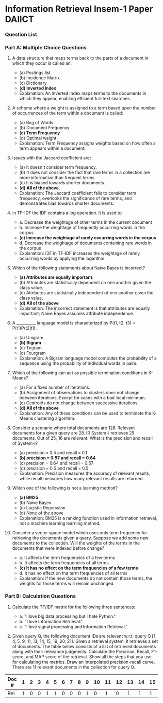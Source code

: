 # Information Retrieval Insem-1 Paper DAIICT
### Question List

### Part A: Multiple Choice Questions
1. A data structure that maps terms back to the parts of a document in which they occur is called an:
   - (a) Postings list
   - (b) Incidence Matrix
   - (c) Dictionary
   - **(d) Inverted Index**
   - Explanation: An Inverted Index maps terms to the documents in which they appear, enabling efficient full-text searches.

2. A scheme where a weight is assigned to a term based upon the number of occurrences of the term within a document is called:
   - (a) Bag of Words
   - (b) Document Frequency
   - **(c) Term Frequency**
   - (d) Optimal weight
   - Explanation: Term Frequency assigns weights based on how often a term appears within a document.

3. Issues with the Jaccard coefficient are:
   - (a) It doesn't consider term frequency.
   - (b) It does not consider the fact that rare terms in a collection are more informative than frequent terms.
   - (c) It is biased towards shorter documents.
   - **(d) All of the above.**
   - Explanation: The Jaccard coefficient fails to consider term frequency, overlooks the significance of rare terms, and demonstrates bias towards shorter documents.
     
4. In TF-IDF the IDF contains a log operation. It is used to:
   - a. Decrease the weightage of other terms in the current document
   - b. Increase the weightage of frequently occurring words in the corpus
   - **(c) Increase the weightage of rarely occurring words in the corpus**
   - d. Decrease the weightage of documents containing rare words in the corpus
   - Explanation: IDF in TF-IDF increases the weightage of rarely occurring words by applying the logarithm.

5. Which of the following statements about Naive Bayes is incorrect?
   - **(a) Attributes are equally important.**
   - (b) Attributes are statistically dependent on one another given the class value.
   - (c) Attributes are statistically independent of one another given the class value.
   - **(d) All of the above**
   - Explanation: The incorrect statement is that attributes are equally important; Naive Bayes assumes attribute independence.

6. A __________ language model is characterized by P(t1, t2, t3) = P(t1)P(t2|t1).
   - (a) Unigram
   - **(b) Bigram**
   - (c) Trigram
   - (d) Fourgram
   - Explanation: A Bigram language model computes the probability of a sequence using the probability of individual words in pairs.

7. Which of the following can act as possible termination conditions in K-Means?
   - (a) For a fixed number of iterations.
   - (b) Assignment of observations to clusters does not change between iterations. Except for cases with a bad local minimum.
   - (c) Centroids do not change between successive iterations.
   - **(d) All of the above**
   - Explanation: Any of these conditions can be used to terminate the K-Means clustering algorithm.

8. Consider a scenario where total documents are 128. Relevant documents for a given query are 28. 
   IR System-I retrieves 25 documents. Out of 25, 16 are relevant. 
   What is the precision and recall of System-I?
   - (a) precision = 0.5 and recall = 0.1
   - **(b) precision = 0.57 and recall = 0.64**
   - (c) precision = 0.64 and recall = 0.57 
   - (d) precision = 0.5 and recall = 0.5
   - Explanation: Precision measures the accuracy of relevant results, while recall measures how many relevant results are returned.

9. Which one of the following is not a learning method?
   - **(a) BM25**
   - (b) Naive Bayes
   - (c) Logistic Regression
   - (d) None of the above
   - Explanation: BM25 is a ranking function used in information retrieval, not a machine learning learning method.

10. Consider a vector space model which uses only term frequency for retrieving the documents given a query. 
    Suppose we add some new documents to the collection. 
    Will the weights of the terms in the documents that were indexed before change?
    - a. It affects the term frequencies of a few terms
    - b. It affects the term frequencies of all terms
    - **(c) It has no effect on the term frequencies of a few terms**
    - d. It has no effect on the term frequencies of all terms
    - Explanation: If the new documents do not contain those terms, the weights for those terms will remain unchanged.

### Part B: Calculation Questions

1. Calculate the TF/IDF matrix for the following three sentences:
   - a. "I love big data processing but I hate Python."
   - b. "I love Information Retrieval."
   - c. "I love signal processing and Information Retrieval."

2. Given query Q, the following document IDs are relevant w.r.t. query Q [1, 4, 5, 9, 11, 13, 14, 15, 19, 20, 21]. Given a retrieval system, it retrieves a set of documents. The table below consists of a list of retrieved documents along with their relevance judgments. Calculate the Precision, Recall, F1-score, and MAP score of the retrieval. Show all the steps that you use for calculating the metrics. Draw an interpolated precision-recall curve. There are 11 relevant documents in the collection for query Q.

| Doc # | 1 | 2 | 3 | 4 | 5 | 6 | 7 | 8 | 9 | 10 | 11 | 12 | 13 | 14 | 15 |
|-------|---|---|---|---|---|---|---|---|---|----|----|----|----|----|----|
| Rel   | 1 | 0 | 0 | 1 | 1 | 0 | 0 | 0 | 1 |  0 |  1 |  0 |  1 |  1 |  1  |
